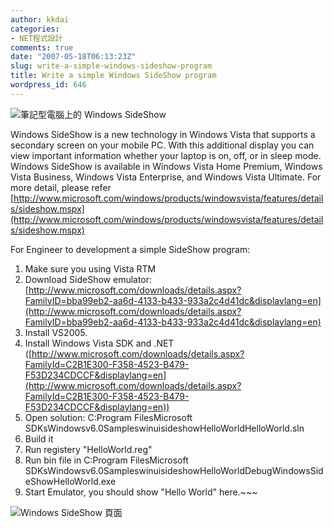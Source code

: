```yaml
---
author: kkdai
categories:
- NET程式設計
comments: true
date: "2007-05-18T06:13:23Z"
slug: write-a-simple-windows-sideshow-program
title: Write a simple Windows SideShow program
wordpress_id: 646
---
```


![筆記型電腦上的 Windows SideShow](http://www.microsoft.com/taiwan/windowsvista/images/features/feat_sideshow_1.jpg)

Windows SideShow is a new technology in Windows Vista that supports a secondary screen on your mobile PC. With this additional display you can view important information whether your laptop is on, off, or in sleep mode. Windows SideShow is available in Windows Vista Home Premium, Windows Vista Business, Windows Vista Enterprise, and Windows Vista Ultimate. For more detail, please refer [http://www.microsoft.com/windows/products/windowsvista/features/details/sideshow.mspx](http://www.microsoft.com/windows/products/windowsvista/features/details/sideshow.mspx)

For Engineer to development a simple SideShow program:

  1. Make sure you using Vista RTM 
  2. Download SideShow emulator: [http://www.microsoft.com/downloads/details.aspx?FamilyID=bba99eb2-aa6d-4133-b433-933a2c4d41dc&displaylang=en](http://www.microsoft.com/downloads/details.aspx?FamilyID=bba99eb2-aa6d-4133-b433-933a2c4d41dc&displaylang=en)
  3. Install VS2005. 
  4. Install Windows Vista SDK and .NET ([http://www.microsoft.com/downloads/details.aspx?FamilyId=C2B1E300-F358-4523-B479-F53D234CDCCF&displaylang=en](http://www.microsoft.com/downloads/details.aspx?FamilyId=C2B1E300-F358-4523-B479-F53D234CDCCF&displaylang=en)) 
  5. Open solution: C:Program FilesMicrosoft SDKsWindowsv6.0SampleswinuisideshowHelloWorldHelloWorld.sln 
  6. Build it 
  7. Run registery "HelloWorld.reg"
  8. Run bin file in C:Program FilesMicrosoft SDKsWindowsv6.0SampleswinuisideshowHelloWorldDebugWindowsSideShowHelloWorld.exe 
  9. Start Emulator, you should show "Hello World" here.~~~

![Windows SideShow 頁面](http://www.microsoft.com/taiwan/windowsvista/images/features/feat_sideshow_3.jpg)
